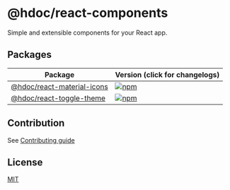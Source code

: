 # @hdoc/react-components

Simple and extensible components for your React app.

## Packages

| Package                                                     | Version (click for changelogs)                                                                                              |
| ----------------------------------------------------------- | --------------------------------------------------------------------------------------------------------------------------- |
| [@hdoc/react-material-icons](packages/react-material-icons) | [![npm](https://img.shields.io/npm/v/%40hdoc%2Freact-material-icons?label=%20)](packages/react-material-icons/CHANGELOG.md) |
| [@hdoc/react-toggle-theme](packages/react-toggle-theme)     | [![npm](https://img.shields.io/npm/v/%40hdoc%2Freact-toggle-theme?label=%20)](packages/react-toggle-theme/CHANGELOG.md)     |

## Contribution

See [Contributing guide](CONTIBUTING.md)

## License

[MIT](LICENSE.txt)
